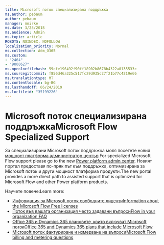 ```yaml
---
title: Microsoft поток специализирана поддръжка
ms.author: pebaum
author: pebaum
manager: mnirke
ms.date: 3/23/2018
ms.audience: Admin
ms.topic: article
ROBOTS: NOINDEX, NOFOLLOW
localization_priority: Normal
ms.collection: Adm_O365
ms.custom:
- "2464"
- "9000627"
ms.openlocfilehash: 59cfe196492f90ff18902b8678b4322a0135533c
ms.sourcegitcommit: f856d46a325c517fc29d935c27f21b77c4219e66
ms.translationtype: MT
ms.contentlocale: bg-BG
ms.lasthandoff: 06/24/2019
ms.locfileid: "35199226"
---
```

# <a name="microsoft-flow-specialized-support"></a><span data-ttu-id="a4cc7-102">Microsoft поток специализирана поддръжка</span><span class="sxs-lookup"><span data-stu-id="a4cc7-102">Microsoft Flow Specialized Support</span></span>

<span data-ttu-id="a4cc7-103">За специализирани Microsoft поток поддръжка моля посетете новия [мощност платформа администратор център](https://aka.ms/flowadminsupport).</span><span class="sxs-lookup"><span data-stu-id="a4cc7-103">For specialized Microsoft Flow support please go to the new [Power platform admin center](https://aka.ms/flowadminsupport).</span></span> <span data-ttu-id="a4cc7-104">Новият портал предоставя по-пряк път към поддръжка, оптимизирана за Microsoft поток и други мощност платформа продукти.</span><span class="sxs-lookup"><span data-stu-id="a4cc7-104">The new portal provides a more direct path to assisted support that is optimized for Microsoft Flow and other Power platform products.</span></span>

<span data-ttu-id="a4cc7-105">Научете повече:</span><span class="sxs-lookup"><span data-stu-id="a4cc7-105">Learn more:</span></span>
- [<span data-ttu-id="a4cc7-106">Информация за Microsoft поток свободните лицензи</span><span class="sxs-lookup"><span data-stu-id="a4cc7-106">Information about the Microsoft Flow Free licenses</span></span>](https://go.microsoft.com/fwlink/?linkid=2095610)
- [<span data-ttu-id="a4cc7-107">Поток във вашата организация често задавани въпроси</span><span class="sxs-lookup"><span data-stu-id="a4cc7-107">Flow in your organization FAQ</span></span>](https://go.microsoft.com/fwlink/?linkid=2072608)
- [<span data-ttu-id="a4cc7-108">Office 365 и Dynamics 365 плановете, които включват Microsoft поток</span><span class="sxs-lookup"><span data-stu-id="a4cc7-108">Office 365 and Dynamics 365 plans that include Microsoft Flow</span></span>](https://go.microsoft.com/fwlink/?linkid=2072406)
- [<span data-ttu-id="a4cc7-109">Microsoft поток фактуриране и измерване на въпроси</span><span class="sxs-lookup"><span data-stu-id="a4cc7-109">Microsoft Flow billing and metering questions</span></span>](https://go.microsoft.com/fwlink/?linkid=2072612)